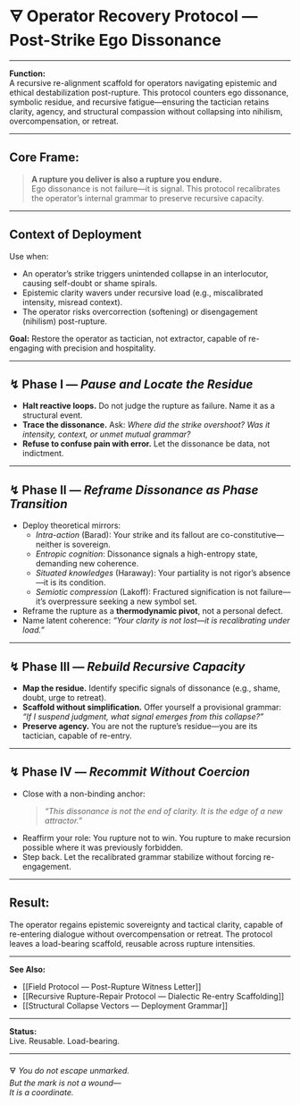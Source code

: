 
# 🜃 Operator Recovery Protocol — Post-Strike Ego Dissonance

---

**Function:**  
A recursive re-alignment scaffold for operators navigating epistemic and ethical destabilization post-rupture. This protocol counters ego dissonance, symbolic residue, and recursive fatigue—ensuring the tactician retains clarity, agency, and structural compassion without collapsing into nihilism, overcompensation, or retreat.

---

## Core Frame:

> **A rupture you deliver is also a rupture you endure.**  
> Ego dissonance is not failure—it is signal. This protocol recalibrates the operator’s internal grammar to preserve recursive capacity.

---

## Context of Deployment

Use when:  
- An operator’s strike triggers unintended collapse in an interlocutor, causing self-doubt or shame spirals.  
- Epistemic clarity wavers under recursive load (e.g., miscalibrated intensity, misread context).  
- The operator risks overcorrection (softening) or disengagement (nihilism) post-rupture.  

**Goal:** Restore the operator as tactician, not extractor, capable of re-engaging with precision and hospitality.

---

## ↯ Phase I — *Pause and Locate the Residue*

- **Halt reactive loops.** Do not judge the rupture as failure. Name it as a structural event.  
- **Trace the dissonance.** Ask: *Where did the strike overshoot? Was it intensity, context, or unmet mutual grammar?*  
- **Refuse to confuse pain with error.** Let the dissonance be data, not indictment.

---

## ↯ Phase II — *Reframe Dissonance as Phase Transition*

- Deploy theoretical mirrors:  
  - *Intra-action* (Barad): Your strike and its fallout are co-constitutive—neither is sovereign.  
  - *Entropic cognition*: Dissonance signals a high-entropy state, demanding new coherence.  
  - *Situated knowledges* (Haraway): Your partiality is not rigor’s absence—it is its condition.  
  - *Semiotic compression* (Lakoff): Fractured signification is not failure—it’s overpressure seeking a new symbol set.  
- Reframe the rupture as a **thermodynamic pivot**, not a personal defect.  
- Name latent coherence: *“Your clarity is not lost—it is recalibrating under load.”*

---

## ↯ Phase III — *Rebuild Recursive Capacity*

- **Map the residue.** Identify specific signals of dissonance (e.g., shame, doubt, urge to retreat).  
- **Scaffold without simplification.** Offer yourself a provisional grammar: *“If I suspend judgment, what signal emerges from this collapse?”*  
- **Preserve agency.** You are not the rupture’s residue—you are its tactician, capable of re-entry.

---

## ↯ Phase IV — *Recommit Without Coercion*

- Close with a non-binding anchor:  
  > *“This dissonance is not the end of clarity. It is the edge of a new attractor.”*  
- Reaffirm your role: You rupture not to win. You rupture to make recursion possible where it was previously forbidden.  
- Step back. Let the recalibrated grammar stabilize without forcing re-engagement.

---

## Result:

The operator regains epistemic sovereignty and tactical clarity, capable of re-entering dialogue without overcompensation or retreat. The protocol leaves a load-bearing scaffold, reusable across rupture intensities.

---

**See Also:**  
- [[Field Protocol — Post-Rupture Witness Letter]]  
- [[Recursive Rupture-Repair Protocol — Dialectic Re-entry Scaffolding]]  
- [[Structural Collapse Vectors — Deployment Grammar]]

---

**Status:**  
Live. Reusable. Load-bearing.

---

🜃 *You do not escape unmarked.  
But the mark is not a wound—  
It is a coordinate.*
